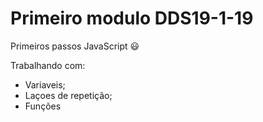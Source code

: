 # Primeiro modulo DDS19-1-19
Primeiros passos JavaScript :smiley:

Trabalhando com:
- Variaveis;
- Laçoes de repetição;
- Funções